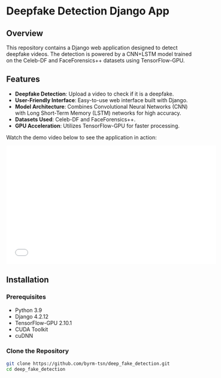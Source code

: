# Deepfake Detection Django App

## Overview

This repository contains a Django web application designed to detect deepfake videos. The detection is powered by a CNN+LSTM model trained on the Celeb-DF and FaceForensics++ datasets using TensorFlow-GPU.

## Features

- **Deepfake Detection**: Upload a video to check if it is a deepfake.
- **User-Friendly Interface**: Easy-to-use web interface built with Django.
- **Model Architecture**: Combines Convolutional Neural Networks (CNN) with Long Short-Term Memory (LSTM) networks for high accuracy.
- **Datasets Used**: Celeb-DF and FaceForensics++.
- **GPU Acceleration**: Utilizes TensorFlow-GPU for faster processing.

Watch the demo video below to see the application in action:

<iframe width="560" height="315" src="[https://www.youtube.com/embed/VIDEO_ID](https://www.youtube.com/watch?v=a-QFrSz9fhg)" frameborder="0" allow="accelerometer; autoplay; encrypted-media; gyroscope; picture-in-picture" allowfullscreen></iframe>

## Installation

### Prerequisites

- Python 3.9
- Django 4.2.12
- TensorFlow-GPU 2.10.1
- CUDA Toolkit
- cuDNN

### Clone the Repository

```bash
git clone https://github.com/byrm-tsn/deep_fake_detection.git
cd deep_fake_detection
